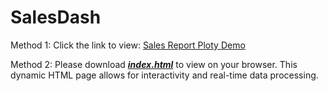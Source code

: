 # SalesDash

Method 1: Click the link to view: [Sales Report Ploty Demo](https://github.com/Lai-AI-BI-CI/Product_Channel_Sales_Analysis)

Method 2: Please download **<u>*index.html*</u>** to view on your browser. This dynamic HTML page allows for interactivity and real-time data processing.

<!--Click the link to view: [Sales Dash.html](https://htmlpreview.github.io/?https://lai-ai-bi-ci.github.io/SalesDash/docs/Sales-Dash-Demo.html)-->
